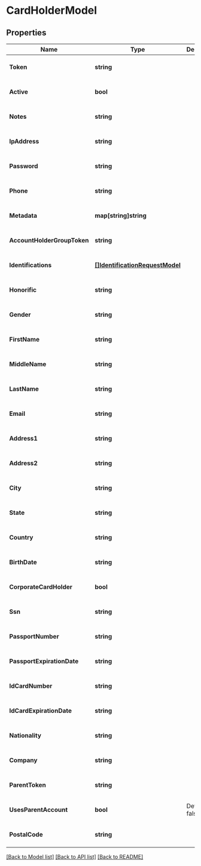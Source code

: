 # CardHolderModel

## Properties
Name | Type | Description | Notes
------------ | ------------- | ------------- | -------------
**Token** | **string** |  | [optional] [default to null]
**Active** | **bool** |  | [optional] [default to null]
**Notes** | **string** |  | [optional] [default to null]
**IpAddress** | **string** |  | [optional] [default to null]
**Password** | **string** |  | [optional] [default to null]
**Phone** | **string** |  | [optional] [default to null]
**Metadata** | **map[string]string** |  | [optional] [default to null]
**AccountHolderGroupToken** | **string** |  | [optional] [default to null]
**Identifications** | [**[]IdentificationRequestModel**](IdentificationRequestModel.md) |  | [optional] [default to null]
**Honorific** | **string** |  | [optional] [default to null]
**Gender** | **string** |  | [optional] [default to null]
**FirstName** | **string** |  | [optional] [default to null]
**MiddleName** | **string** |  | [optional] [default to null]
**LastName** | **string** |  | [optional] [default to null]
**Email** | **string** |  | [optional] [default to null]
**Address1** | **string** |  | [optional] [default to null]
**Address2** | **string** |  | [optional] [default to null]
**City** | **string** |  | [optional] [default to null]
**State** | **string** |  | [optional] [default to null]
**Country** | **string** |  | [optional] [default to null]
**BirthDate** | **string** |  | [optional] [default to null]
**CorporateCardHolder** | **bool** |  | [optional] [default to null]
**Ssn** | **string** |  | [optional] [default to null]
**PassportNumber** | **string** |  | [optional] [default to null]
**PassportExpirationDate** | **string** |  | [optional] [default to null]
**IdCardNumber** | **string** |  | [optional] [default to null]
**IdCardExpirationDate** | **string** |  | [optional] [default to null]
**Nationality** | **string** |  | [optional] [default to null]
**Company** | **string** |  | [optional] [default to null]
**ParentToken** | **string** |  | [optional] [default to null]
**UsesParentAccount** | **bool** | Default is false | [optional] [default to null]
**PostalCode** | **string** |  | [optional] [default to null]

[[Back to Model list]](../README.md#documentation-for-models) [[Back to API list]](../README.md#documentation-for-api-endpoints) [[Back to README]](../README.md)


